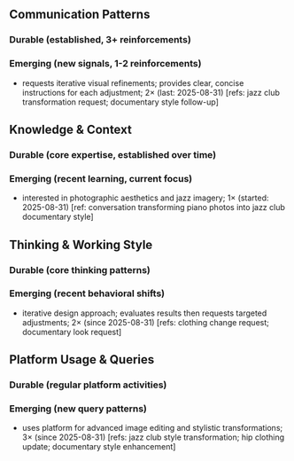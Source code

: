 ## Communication Patterns
### Durable (established, 3+ reinforcements)

### Emerging (new signals, 1-2 reinforcements)
- requests iterative visual refinements; provides clear, concise instructions for each adjustment; 2× (last: 2025-08-31) [refs: jazz club transformation request; documentary style follow-up]

## Knowledge & Context
### Durable (core expertise, established over time)

### Emerging (recent learning, current focus)
- interested in photographic aesthetics and jazz imagery; 1× (started: 2025-08-31) [ref: conversation transforming piano photos into jazz club documentary style]

## Thinking & Working Style
### Durable (core thinking patterns)

### Emerging (recent behavioral shifts)
- iterative design approach; evaluates results then requests targeted adjustments; 2× (since 2025-08-31) [refs: clothing change request; documentary look request]

## Platform Usage & Queries
### Durable (regular platform activities)

### Emerging (new query patterns)
- uses platform for advanced image editing and stylistic transformations; 3× (since 2025-08-31) [refs: jazz club style transformation; hip clothing update; documentary style enhancement]
